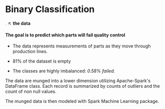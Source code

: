 # __Binary Classification__

[<img src="img/logo.png" style="width: 5px;"/>](https://www.kaggle.com/c/bosch-production-line-performance/data) ↖  __the data__

#### The goal is to predict which parts will fail quality control
- The data represents measurements of parts as they move through production lines.

- 81% of the dataset is empty
- The classes are highly imbalanced: *0.58% failed.*

The data are munged into a lower dimension utilizing Apache-Spark's DataFrame class. Each record is summarized by counts of outliers and the count of non null values.

The munged data is then modeled with Spark Machine Learning package.
